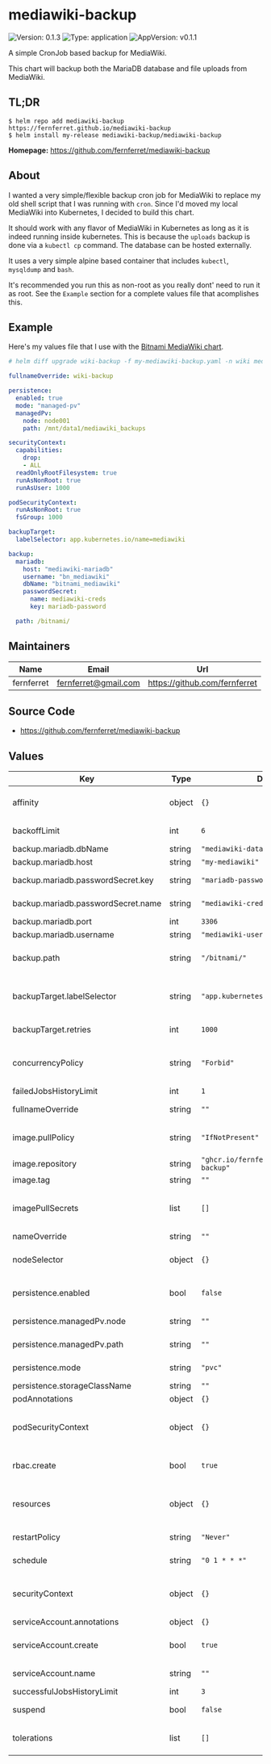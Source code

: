 # mediawiki-backup

![Version: 0.1.3](https://img.shields.io/badge/Version-0.1.3-informational?style=flat-square) ![Type: application](https://img.shields.io/badge/Type-application-informational?style=flat-square) ![AppVersion: v0.1.1](https://img.shields.io/badge/AppVersion-v0.1.1-informational?style=flat-square)

A simple CronJob based backup for MediaWiki.

This chart will backup both the MariaDB database and file uploads from
MediaWiki.

## TL;DR

```console
$ helm repo add mediawiki-backup https://fernferret.github.io/mediawiki-backup
$ helm install my-release mediawiki-backup/mediawiki-backup
```

**Homepage:** <https://github.com/fernferret/mediawiki-backup>

## About

I wanted a very simple/flexible backup cron job for MediaWiki to
replace my old shell script that I was running with `cron`. Since I'd moved my
local MediaWiki into Kubernetes, I decided to build this chart.

It should work with any flavor of MediaWiki in Kubernetes as long as it is
indeed running inside kubernetes. This is because the `uploads` backup is done
via a `kubectl cp` command. The database can be hosted externally.

It uses a very simple alpine based container that includes `kubectl`,
`mysqldump` and `bash`.

It's recommended you run this as non-root as you really dont' need to run it as
root. See the `Example` section for a complete values file that acomplishes
this.

## Example

Here's my values file that I use with the [Bitnami MediaWiki
chart](https://artifacthub.io/packages/helm/bitnami/mediawiki).

```yaml
# helm diff upgrade wiki-backup -f my-mediawiki-backup.yaml -n wiki mediawiki-backup/mediawiki-backup

fullnameOverride: wiki-backup

persistence:
  enabled: true
  mode: "managed-pv"
  managedPv:
    node: node001
    path: /mnt/data1/mediawiki_backups

securityContext:
  capabilities:
    drop:
    - ALL
  readOnlyRootFilesystem: true
  runAsNonRoot: true
  runAsUser: 1000

podSecurityContext:
  runAsNonRoot: true
  fsGroup: 1000

backupTarget:
  labelSelector: app.kubernetes.io/name=mediawiki

backup:
  mariadb:
    host: "mediawiki-mariadb"
    username: "bn_mediawiki"
    dbName: "bitnami_mediawiki"
    passwordSecret:
      name: mediawiki-creds
      key: mariadb-password

  path: /bitnami/
```

## Maintainers

| Name | Email | Url |
| ---- | ------ | --- |
| fernferret | fernferret@gmail.com | https://github.com/fernferret |

## Source Code

* <https://github.com/fernferret/mediawiki-backup>

## Values

| Key | Type | Default | Description |
|-----|------|---------|-------------|
| affinity | object | `{}` | Set the pod `affinity`, see https://kubernetes.io/docs/concepts/scheduling-eviction/assign-pod-node/#affinity-and-anti-affinity |
| backoffLimit | int | `6` | Set the number of pods that will be run before considering the Job failed. |
| backup.mariadb.dbName | string | `"mediawiki-database"` | Set the name of the database inside MariaDB to be backed up |
| backup.mariadb.host | string | `"my-mediawiki"` | Set the mariadb hostname, can be a service name. |
| backup.mariadb.passwordSecret.key | string | `"mariadb-password"` | Set the key inside the secret current namespace that contains the password use to connect to MariaDB |
| backup.mariadb.passwordSecret.name | string | `"mediawiki-credentials"` | Set the name of the secret in the current namespace that contains the password use to connect to MariaDB |
| backup.mariadb.port | int | `3306` | Set the port to connect to mariadb on |
| backup.mariadb.username | string | `"mediawiki-user"` | Set the username used to connect to the MariaDB instance |
| backup.path | string | `"/bitnami/"` | Set the directory that contains the uploads, skins and other files you wish to backup from MediaWiki. If you're using the Bitnami chart, this should be /bitnami/ |
| backupTarget.labelSelector | string | `"app.kubernetes.io/name=mediawiki"` | **REQUIRED**: This argument will be passed to `kubectl get pods -l <labelSelector>` to get the name of the mediawiki pod to use for backup. If the `labelSelector` returns more than one pod, the first is used. Example: `app.kubernetes.io/name=mediawiki` |
| backupTarget.retries | int | `1000` | Set the number of retries passed to kubectl when performing backups |
| concurrencyPolicy | string | `"Forbid"` | Set the CronJob's `concurrencyPolicy`, see `kubectl explain cronjob.spec.concurrencyPolicy` for details. For backups you likely don't want these running concurrently, so you should set `Forbid` (this chart's default). |
| failedJobsHistoryLimit | int | `1` | Set the number of failed backup jobs to keep around. |
| fullnameOverride | string | `""` | Set the `fullnameOverride`, this will be used in all places that need a name of the chart |
| image.pullPolicy | string | `"IfNotPresent"` | Set the `imagePullPolicy` to use when creating pods, see https://kubernetes.io/docs/concepts/containers/images/#image-pull-policy |
| image.repository | string | `"ghcr.io/fernferret/mediawiki-backup"` | Set the image repository to use when creating pods |
| image.tag | string | `""` | Overrides the image tag whose default is the chart appVersion. |
| imagePullSecrets | list | `[]` | Set the imagePullSecrets used to pull the container from a registry, see: https://kubernetes.io/docs/tasks/configure-pod-container/pull-image-private-registry/#create-a-pod-that-uses-your-secret |
| nameOverride | string | `""` | Set the `nameOverride`, this will be used in place of the `.Chart.Name` |
| nodeSelector | object | `{}` | Set the pod `nodeSelector`, see https://kubernetes.io/docs/concepts/scheduling-eviction/assign-pod-node/#nodeselector |
| persistence.enabled | bool | `false` | Set to enable persistent backups. **WARNING:** not enabling persistence means your backups won't be saved after the backup job finished. **Only use for testing.** |
| persistence.managedPv.node | string | `""` | Set the node that the created local PersistentVolume will reside on. |
| persistence.managedPv.path | string | `""` | Set the path on the disk to use for backups. You must make this path yourself. |
| persistence.mode | string | `"pvc"` | Set the persistence mode, this can be either `pvc` or `managed-pv`. See the README.md for more info on persistence mode. |
| persistence.storageClassName | string | `""` | The storage class to use if `persistence.mode`` is pvc |
| podAnnotations | object | `{}` | Set arbitrary annotations on the pod |
| podSecurityContext | object | `{}` | Set the security context for the  pod for the backup job, see: https://kubernetes.io/docs/tasks/configure-pod-container/security-context/#set-the-security-context-for-a-container |
| rbac.create | bool | `true` | If false, do not create role and role binding. NOTE: file backups will not work unless RBAC is setup properly as this chart utilizes the kubectl cp function to perform backup of the uploads dir. |
| resources | object | `{}` | Set resources for the pod created for every backup job instantiation, see https://kubernetes.io/docs/concepts/configuration/manage-resources-containers/ |
| restartPolicy | string | `"Never"` | Set the pod's restart policy, for cron jobs you likely want this set to `Never`, as restarts will be handled by the Job Controller. |
| schedule | string | `"0 1 * * *"` | Set the schedule for when backups should run. The default value will run at `0100` each day. |
| securityContext | object | `{}` | Set the security context for the container within the pod for the backup job, see: https://kubernetes.io/docs/tasks/configure-pod-container/security-context/#set-the-security-context-for-a-container |
| serviceAccount.annotations | object | `{}` | Set annotations to add to the service account |
| serviceAccount.create | bool | `true` | Specifies whether a service account should be created, a service account is used by the pod to perform a `kubectl cp` of the uploads directory within mediawiki |
| serviceAccount.name | string | `""` | The name of the service account to use. If not set and create is true, a name is generated using the fullname template |
| successfulJobsHistoryLimit | int | `3` | Set the number of successful backup jobs to keep around. |
| suspend | bool | `false` | If set, no new cron jobs are executed, does not affect the current run. |
| tolerations | list | `[]` | Set the pod `tolerations`, see https://kubernetes.io/docs/concepts/scheduling-eviction/taint-and-toleration/ |
